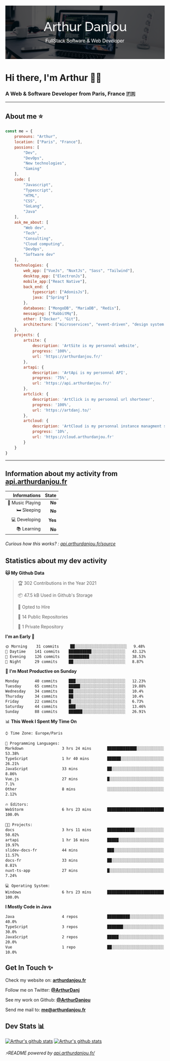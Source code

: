 ![Banner](./assets/Banner.png)

# Hi there, I'm Arthur 🙋‍♂️
### A Web & Software Developer from Paris, France 🇫🇷

---
## About me ⭐

```javascript
const me = {
    pronouns: "Arthur", 
    location: ["Paris", "France"],
    passions: [
        "Dev", 
        "DevOps", 
        "New technologies",
        "Gaming"
    ],
    code: [
        "Javascript", 
        "Typescript", 
        "HTML", 
        "CSS", 
        "GoLang", 
        "Java"
    ],
    ask_me_about: [
        "Web dev", 
        "Tech", 
        "Consulting", 
        "Cloud computing", 
        "DevOps",
        "Software dev"
    ],
    technologies: {
        web_app: ["VueJs", "NuxtJs", "Sass", "Tailwind"],
        desktop_app: ["ElectronJs"],
        mobile_app:["React Native"],
        back_end: {
            typescript: ["AdonisJs"],
            java: ["Spring"]
        },
        databases: ["MongoDB", "MariaDB", "Redis"],
        messaging: ["RabbitMq"],
        other: ["Docker", "Git"],
        architecture: ["microservices", "event-driven", "design system pattern"],
    },
    projects: {
        artsite: {
            description: 'ArtSite is my personnal website',
            progress: '100%',
            url: 'https://arthurdanjou.fr/'
        },
        artapi: {
            description: 'ArtApi is my personnal API',
            progress: '75%',
            url: 'https://api.arthurdanjou.fr/'
        },
        artclick: {
            description: 'ArtClick is my personnal url shortener',
            progress: '100%',
            url: 'https://artdanj.to/'
        },
        artcloud: {
            description: 'ArtCloud is my personnal instance managment system',
            progress: '10%',
            url: 'https://cloud.arthurdanjou.fr'
        }
    }
}
```
---

## Information about my activity from [api.arthurdanjou.fr](https://api.arthurdanjou.fr)

| Informations                 |   State |
| ---------------------------: | ------: |
| :musical_note: Music Playing |  **No** |
|               :bed: Sleeping |  **No** |
|        :computer: Developing |  **Yes** |
|             :books: Learning |  **No** |

###### Curious how this works? : [api.arthurdanjou.fr/source](https://api.arthurdanjou.fr/source)

## Statistics about my dev activity

<!--START_SECTION:waka-->
**🐱 My Github Data** 

> 🏆 302 Contributions in the Year 2021
 > 
> 📦 47.5 kB Used in Github's Storage 
 > 
> 💼 Opted to Hire
 > 
> 📜 14 Public Repositories 
 > 
> 🔑 1 Private Repository 
 > 
**I'm an Early 🐤** 

```text
🌞 Morning    31 commits     ██░░░░░░░░░░░░░░░░░░░░░░░   9.48% 
🌆 Daytime    141 commits    ██████████░░░░░░░░░░░░░░░   43.12% 
🌃 Evening    126 commits    █████████░░░░░░░░░░░░░░░░   38.53% 
🌙 Night      29 commits     ██░░░░░░░░░░░░░░░░░░░░░░░   8.87%

```
📅 **I'm Most Productive on Sunday** 

```text
Monday       40 commits     ███░░░░░░░░░░░░░░░░░░░░░░   12.23% 
Tuesday      65 commits     █████░░░░░░░░░░░░░░░░░░░░   19.88% 
Wednesday    34 commits     ██░░░░░░░░░░░░░░░░░░░░░░░   10.4% 
Thursday     34 commits     ██░░░░░░░░░░░░░░░░░░░░░░░   10.4% 
Friday       22 commits     █░░░░░░░░░░░░░░░░░░░░░░░░   6.73% 
Saturday     44 commits     ███░░░░░░░░░░░░░░░░░░░░░░   13.46% 
Sunday       88 commits     ██████░░░░░░░░░░░░░░░░░░░   26.91%

```


📊 **This Week I Spent My Time On** 

```text
⌚︎ Time Zone: Europe/Paris

💬 Programming Languages: 
Markdown                 3 hrs 24 mins       █████████████░░░░░░░░░░░░   53.38% 
TypeScript               1 hr 40 mins        ██████░░░░░░░░░░░░░░░░░░░   26.21% 
JavaScript               33 mins             ██░░░░░░░░░░░░░░░░░░░░░░░   8.86% 
Vue.js                   27 mins             █░░░░░░░░░░░░░░░░░░░░░░░░   7.1% 
Other                    8 mins              ░░░░░░░░░░░░░░░░░░░░░░░░░   2.12%

🔥 Editors: 
WebStorm                 6 hrs 23 mins       █████████████████████████   100.0%

🐱‍💻 Projects: 
docs                     3 hrs 11 mins       ████████████░░░░░░░░░░░░░   50.02% 
artapi                   1 hr 16 mins        █████░░░░░░░░░░░░░░░░░░░░   19.97% 
slidev-docs-fr           44 mins             ███░░░░░░░░░░░░░░░░░░░░░░   11.57% 
docs-fr                  33 mins             ██░░░░░░░░░░░░░░░░░░░░░░░   8.81% 
nuxt-ts-app              27 mins             █░░░░░░░░░░░░░░░░░░░░░░░░   7.24%

💻 Operating System: 
Windows                  6 hrs 23 mins       █████████████████████████   100.0%

```

**I Mostly Code in Java** 

```text
Java                     4 repos             ██████████░░░░░░░░░░░░░░░   40.0% 
TypeScript               3 repos             ███████░░░░░░░░░░░░░░░░░░   30.0% 
JavaScript               2 repos             █████░░░░░░░░░░░░░░░░░░░░   20.0% 
Vue                      1 repo              ██░░░░░░░░░░░░░░░░░░░░░░░   10.0%

```



<!--END_SECTION:waka-->

## Get In Touch ✨
Check my website on: [**arthurdanjou.fr**](https://arthurdanjou.fr)

Follow me on Twitter: [**@ArthurDanj**](https://twitter.com/ArthurDanj)

See my work on Github: [**@ArthurDanjou**](https://github.com/ArthurDanjou)

Send me mail to: [**me@arthurdanjou.fr**](mailto:me@arthurdanjou.fr)

## Dev Stats 📊

[![Arthur's github stats](https://github-readme-stats.vercel.app/api?count_private=true&show_icons=true&theme=dracula&username=arthurdanjou)](https://github.com/anuraghazra/github-readme-stats)
[![Arthur's github stats](https://github-readme-stats.vercel.app/api/top-langs/?count_private=true&show_icons=true&theme=dracula&username=arthurdanjou&layout=compact)](https://github.com/anuraghazra/github-readme-stats)

###### ⚡README powered by [api.arthurdanjou.fr/](https://api.arthurdanjou.fr)
